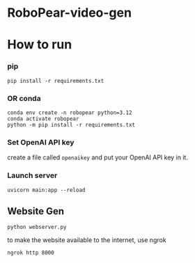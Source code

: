 # RoboPear-video-gen

# How to run
### pip
`pip install -r requirements.txt`
### OR conda
```
conda env create -n robopear python=3.12
conda activate robopear
python -m pip install -r requirements.txt
```

### Set OpenAI API key
create a file called `openaikey` and put your OpenAI API key in it.

### Launch server
`uvicorn main:app --reload`



## Website Gen

```
python webserver.py
```

to make the website available to the internet, use ngrok
```
ngrok http 8000
```


